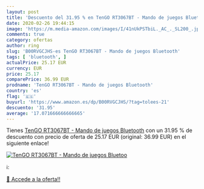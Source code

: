 ```yaml
---
layout: post
title: 'Descuento del 31.95 % en TenGO RT3067BT - Mando de juegos Bluetoo'
date: 2020-02-26 19:44:15
image: 'https://m.media-amazon.com/images/I/41nUkPSTbiL._AC_._SL200_.jpg'
comments: true
category: ofertas
author: ring
slug: 'B00RVGCJHS-es TenGO RT3067BT - Mando de juegos Bluetooth'
tags: [ 'bluetooth', ]
actualPrice: 25.17 EUR
currency: EUR
price: 25.17
comparePrice: 36.99 EUR
prodname: 'TenGO RT3067BT - Mando de juegos Bluetooth'
country: 'es'
flag: '🇪🇸'
buyurl: 'https://www.amazon.es/dp/B00RVGCJHS/?tag=tolees-21'
descuento: '31.95'
average: '17.071666666666665'
---
```


Tienes [TenGO RT3067BT - Mando de juegos Bluetooth](https://www.amazon.es/dp/B00RVGCJHS/?tag=tolees-21) con un 31.95 % de descuento con precio de oferta de 25.17 EUR (original: 36.99 EUR) en el siguiente enlace!

[![TenGO RT3067BT - Mando de juegos Bluetoo](https://m.media-amazon.com/images/I/41nUkPSTbiL._AC_._SL200_.jpg)](https://www.amazon.es/dp/B00RVGCJHS/?tag=tolees-21)

ℹ️:


[🛒 Accede a la oferta!!](https://www.amazon.es/dp/B00RVGCJHS/?tag=tolees-21)
